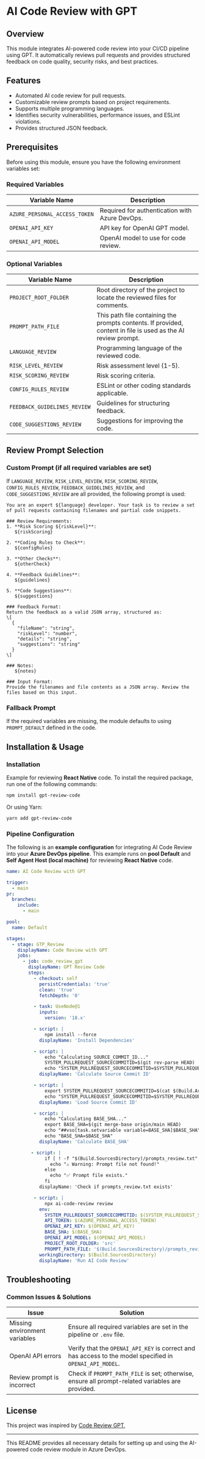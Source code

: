 # AI Code Review with GPT

## Overview
This module integrates AI-powered code review into your CI/CD pipeline using GPT. It automatically reviews pull requests and provides structured feedback on code quality, security risks, and best practices.

## Features
- Automated AI code review for pull requests.
- Customizable review prompts based on project requirements.
- Supports multiple programming languages.
- Identifies security vulnerabilities, performance issues, and ESLint violations.
- Provides structured JSON feedback.

## Prerequisites
Before using this module, ensure you have the following environment variables set:

### **Required Variables**
| Variable Name               | Description |
|-----------------------------|-------------|
| `AZURE_PERSONAL_ACCESS_TOKEN` | Required for authentication with Azure DevOps. |
| `OPENAI_API_KEY`             | API key for OpenAI GPT model. |
| `OPENAI_API_MODEL`           | OpenAI model to use for code review. |

### **Optional Variables**
| Variable Name                 | Description |
|--------------------------------|-------------|
| `PROJECT_ROOT_FOLDER`         | Root directory of the project to locate the reviewed files for comments. |
| `PROMPT_PATH_FILE`            | This path file containing the prompts contents. If provided, content in file is used as the AI review prompt. |
| `LANGUAGE_REVIEW`             | Programming language of the reviewed code. |
| `RISK_LEVEL_REVIEW`           | Risk assessment level (1-5). |
| `RISK_SCORING_REVIEW`         | Risk scoring criteria. |
| `CONFIG_RULES_REVIEW`         | ESLint or other coding standards applicable. |
| `FEEDBACK_GUIDELINES_REVIEW`  | Guidelines for structuring feedback. |
| `CODE_SUGGESTIONS_REVIEW`     | Suggestions for improving the code. |

## Review Prompt Selection
### **Custom Prompt (if all required variables are set)**
If `LANGUAGE_REVIEW`, `RISK_LEVEL_REVIEW`, `RISK_SCORING_REVIEW`, `CONFIG_RULES_REVIEW`, `FEEDBACK_GUIDELINES_REVIEW`, and `CODE_SUGGESTIONS_REVIEW` are all provided, the following prompt is used:

```plaintext
You are an expert ${language} developer. Your task is to review a set of pull requests containing filenames and partial code snippets.

### Review Requirements:
1. **Risk Scoring ${riskLevel}**:
   ${riskScoring}

2. **Coding Rules to Check**:
   ${configRules}

3. **Other Checks**:
   ${otherCheck}

4. **Feedback Guidelines**:
   ${guidelines}

5. **Code Suggestions**:
   ${suggestions}

### Feedback Format:
Return the feedback as a valid JSON array, structured as:
\[
  {
    "fileName": "string",
    "riskLevel": "number",
    "details": "string",
    "suggestions": "string"
  }
\]

### Notes:
   ${notes}

### Input Format:
Provide the filenames and file contents as a JSON array. Review the files based on this input.
```

### **Fallback Prompt**
If the required variables are missing, the module defaults to using `PROMPT_DEFAULT` defined in the code.

## Installation & Usage

### **Installation**
Example for reviewing **React Native** code. To install the required package, run one of the following commands:
```sh
npm install gpt-review-code
```
Or using Yarn:
```sh
yarn add gpt-review-code
```

### **Pipeline Configuration**
The following is an **example configuration** for integrating AI Code Review into your **Azure DevOps pipeline**. This example runs on **pool Default** and **Self Agent Host (local machine)** for reviewing **React Native** code.

```yaml
name: AI Code Review with GPT

trigger:
  - main
pr:
  branches:
    include:
      - main

pool:
  name: Default

stages:
  - stage: GTP_Review
    displayName: Code Review with GPT
    jobs:
      - job: code_review_gpt
        displayName: GPT Review Code
        steps:
          - checkout: self
            persistCredentials: 'true'
            clean: 'true'
            fetchDepth: '0'

          - task: UseNode@1
            inputs:
              version: '18.x'

          - script: |
              npm install --force
            displayName: 'Install Dependencies'

          - script: |
              echo "Calculating SOURCE_COMMIT_ID..."
              SYSTEM_PULLREQUEST_SOURCECOMMITID=$(git rev-parse HEAD)
              echo "SYSTEM_PULLREQUEST_SOURCECOMMITID=$SYSTEM_PULLREQUEST_SOURCECOMMITID" >> $(Build.ArtifactStagingDirectory)/source_commit_id.txt
            displayName: 'Calculate Source Commit ID'

          - script: |
              export SYSTEM_PULLREQUEST_SOURCECOMMITID=$(cat $(Build.ArtifactStagingDirectory)/source_commit_id.txt)
              echo "SYSTEM_PULLREQUEST_SOURCECOMMITID=$SYSTEM_PULLREQUEST_SOURCECOMMITID"
            displayName: 'Load Source Commit ID'

          - script: |
              echo "Calculating BASE_SHA..."
              export BASE_SHA=$(git merge-base origin/main HEAD)
              echo "##vso[task.setvariable variable=BASE_SHA]$BASE_SHA"
              echo "BASE_SHA=$BASE_SHA"
            displayName: 'Calculate BASE_SHA'

         - script: |
              if [ ! -f "$(Build.SourcesDirectory)/prompts_review.txt" ]; then
                echo "⚠️ Warning: Prompt file not found!"
              else
                echo "✅ Prompt file exists."
              fi
            displayName: 'Check if prompts_review.txt exists'

          - script: |
              npx ai-code-review review
            env:
              SYSTEM_PULLREQUEST_SOURCECOMMITID: $(SYSTEM_PULLREQUEST_SOURCECOMMITID)
              API_TOKEN: $(AZURE_PERSONAL_ACCESS_TOKEN)
              OPENAI_API_KEY: $(OPENAI_API_KEY)
              BASE_SHA: $(BASE_SHA)
              OPENAI_API_MODEL: $(OPENAI_API_MODEL)
              PROJECT_ROOT_FOLDER: 'src'
              PROMPT_PATH_FILE: '$(Build.SourcesDirectory)/prompts_review.txt'
            workingDirectory: $(Build.SourcesDirectory)
            displayName: 'Run AI Code Review'
```

## **Troubleshooting**
### **Common Issues & Solutions**
| Issue | Solution |
|--------|----------|
| Missing environment variables | Ensure all required variables are set in the pipeline or `.env` file. |
| OpenAI API errors | Verify that the `OPENAI_API_KEY` is correct and has access to the model specified in `OPENAI_API_MODEL`. |
| Review prompt is incorrect | Check if `PROMPT_PATH_FILE` is set; otherwise, ensure all prompt-related variables are provided. |

## **License**
This project was inspired by [Code Review GPT](https://github.com/marketplace/actions/code-review-gpt),

---
This README provides all necessary details for setting up and using the AI-powered code review module in Azure DevOps.
